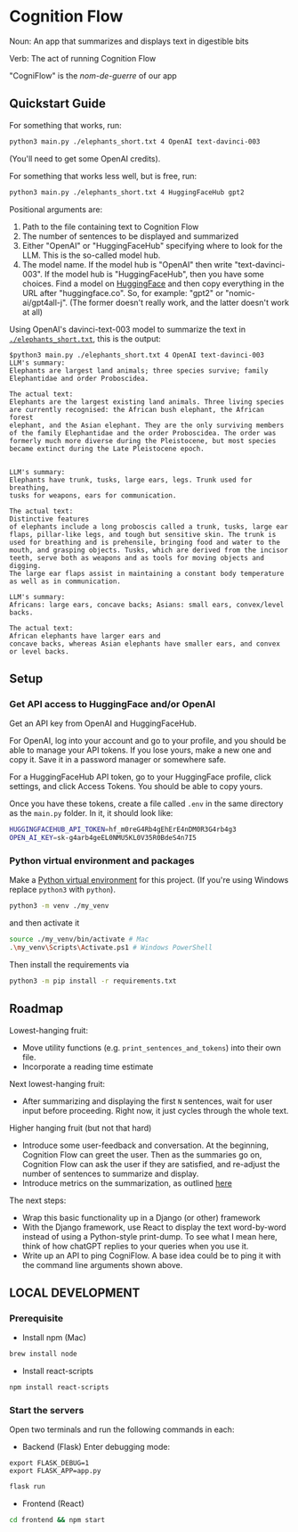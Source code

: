 # Cognition Flow
Noun: An app that summarizes and displays text in digestible bits

Verb: The act of running Cognition Flow

"CogniFlow" is the *nom-de-guerre* of our app

## Quickstart Guide
For something that works, run:
```bash
python3 main.py ./elephants_short.txt 4 OpenAI text-davinci-003
```
(You'll need to get some OpenAI credits).

For something that works less well, but is free, run:
```bash
python3 main.py ./elephants_short.txt 4 HuggingFaceHub gpt2
```

Positional arguments are:
1. Path to the file containing text to Cognition Flow
2. The number of sentences to be displayed and summarized
3. Either "OpenAI" or "HuggingFaceHub" specifying where to look for the LLM.
   This is the so-called model hub.
4. The model name. If the model hub is "OpenAI" then write "text-davinci-003".
   If the model hub is "HuggingFaceHub", then you have some choices.
   Find a model on [HuggingFace](https://huggingface.co/) and then copy
   everything in the URL after "huggingface.co". So, for example:
   "gpt2" or "nomic-ai/gpt4all-j". (The former doesn't really work,
   and the latter doesn't work at all)

Using OpenAI's davinci-text-003 model to summarize the text in
[`./elephants_short.txt`](https://github.com/pvasudev16/cognition_flow/blob/main/elephants_short.txt),
this is the output:
```
$python3 main.py ./elephants_short.txt 4 OpenAI text-davinci-003
LLM's summary:
Elephants are largest land animals; three species survive; family
Elephantidae and order Proboscidea.

The actual text:
Elephants are the largest existing land animals. Three living species 
are currently recognised: the African bush elephant, the African forest 
elephant, and the Asian elephant. They are the only surviving members 
of the family Elephantidae and the order Proboscidea. The order was 
formerly much more diverse during the Pleistocene, but most species 
became extinct during the Late Pleistocene epoch. 


LLM's summary:
Elephants have trunk, tusks, large ears, legs. Trunk used for breathing,
tusks for weapons, ears for communication.

The actual text:
Distinctive features 
of elephants include a long proboscis called a trunk, tusks, large ear 
flaps, pillar-like legs, and tough but sensitive skin. The trunk is 
used for breathing and is prehensile, bringing food and water to the 
mouth, and grasping objects. Tusks, which are derived from the incisor 
teeth, serve both as weapons and as tools for moving objects and digging.
The large ear flaps assist in maintaining a constant body temperature 
as well as in communication. 

LLM's summary:
Africans: large ears, concave backs; Asians: small ears, convex/level
backs.

The actual text:
African elephants have larger ears and 
concave backs, whereas Asian elephants have smaller ears, and convex 
or level backs. 
```

## Setup

### Get API access to HuggingFace and/or OpenAI
Get an API key from OpenAI and HuggingFaceHub.

For OpenAI, log into your account and go to your profile, and you should
be able to manage your API tokens. If you lose yours, make a new one
and copy it. Save it in a password manager or somewhere safe.

For a HuggingFaceHub API token, go to your HuggingFace profile, click
settings, and click Access Tokens. You should be able to copy yours.

Once you have these tokens, create a file called `.env` in the same
directory as the `main.py` folder. In it, it should look like:
```bash
HUGGINGFACEHUB_API_TOKEN=hf_m0reG4Rb4gEhErE4nDM0R3G4rb4g3
OPEN_AI_KEY=sk-g4arb4geEL0NMU5KL0V35R0BdeS4n7I5 
```

### Python virtual environment and packages
Make a [Python virtual environment](https://docs.python.org/3/library/venv.html)
for this project. (If you're using Windows
replace `python3` with `python`). 
```bash
python3 -m venv ./my_venv
```

and then activate it
```bash
source ./my_venv/bin/activate # Mac
.\my_venv\Scripts\Activate.ps1 # Windows PowerShell
```

Then install the requirements via
```bash
python3 -m pip install -r requirements.txt
```
## Roadmap
Lowest-hanging fruit:
- Move utility functions (e.g. `print_sentences_and_tokens`)
  into their own file. 
- Incorporate a reading time estimate

Next lowest-hanging fruit:
- After summarizing and displaying the first `N` sentences, wait for
  user input before proceeding. Right now, it just cycles through
  the whole text.

Higher hanging fruit (but not that hard)
- Introduce some user-feedback and conversation. At the beginning,
  Cognition Flow can greet the user. Then as the summaries go on,
  Cognition Flow can ask the user if they are satisfied, and re-adjust
  the number of sentences to summarize and display.
- Introduce metrics on the summarization, as outlined [here](https://python.langchain.com/en/latest/modules/chains/index_examples/summarize.html)

The next steps:
- Wrap this basic functionality up in a Django (or other) framework
- With the Django framework, use React to display the text word-by-word
  instead of using a Python-style print-dump. To see what I mean here,
  think of how chatGPT replies to your queries when you use it.
- Write up an API to ping CogniFlow. A base idea could be to ping it
  with the command line arguments shown above.


## LOCAL DEVELOPMENT
### Prerequisite
- Install npm (Mac)
```bash
brew install node 
```
- Install react-scripts
```bash
npm install react-scripts 
```

### Start the servers

Open two terminals and run the following commands in each:
- Backend (Flask)
Enter debugging mode:
```base
export FLASK_DEBUG=1
export FLASK_APP=app.py
```

```bash
flask run
```

- Frontend (React)
```bash
cd frontend && npm start
```
